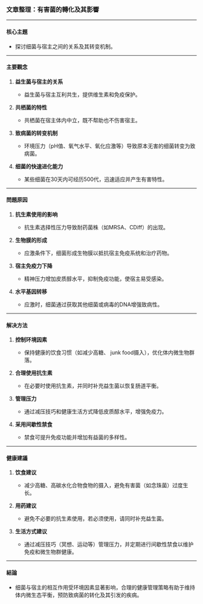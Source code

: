 ### 文章整理：有害菌的轉化及其影響

---

#### 核心主題  
- 探讨细菌与宿主之间的关系及其转变机制。

---

#### 主要觀念  
1. **益生菌与宿主的关系**  
   - 益生菌与宿主互利共生，提供维生素和免疫保护。  

2. **共栖菌的特性**  
   - 共栖菌在宿主体内中立，既不帮助也不伤害宿主。  

3. **致病菌的转变机制**  
   - 环境压力（pH值、氧气水平、氧化应激等）导致原本无害的细菌转变为致病菌。  

4. **细菌的快速进化能力**  
   - 某些细菌在30天内可经历500代，迅速适应并产生有害特性。  

---

#### 問題原因  
1. **抗生素使用的影响**  
   - 抗生素选择性压力导致耐药菌株（如MRSA、CDiff）的出现。  

2. **生物膜的形成**  
   - 应激条件下，细菌形成生物膜以抵抗宿主免疫系统和治疗药物。  

3. **宿主免疫力下降**  
   - 精神压力增加皮质醇水平，抑制免疫功能，使宿主易受感染。  

4. **水平基因转移**  
   - 应激时，细菌通过获取其他细菌或病毒的DNA增强致病性。  

---

#### 解决方法  
1. **控制环境因素**  
   - 保持健康的饮食习惯（如减少高糖、 junk food摄入），优化体内微生物群落。  

2. **合理使用抗生素**  
   - 在必要时使用抗生素，并同时补充益生菌以恢复肠道平衡。  

3. **管理压力**  
   - 通过减压技巧和健康生活方式降低皮质醇水平，增强免疫力。  

4. **采用间歇性禁食**  
   - 禁食可提升免疫功能并增加有益菌的多样性。  

---

#### 健康建議  
1. **饮食建议**  
   - 减少高糖、高碳水化合物食物的摄入，避免有害菌（如念珠菌）过度生长。  

2. **用药建议**  
   - 避免不必要的抗生素使用，若必须使用，请同时补充益生菌。  

3. **生活方式建议**  
   - 通过减压技巧（冥想、运动等）管理压力，并定期进行间歇性禁食以维护免疫和微生物群健康。  

---

#### 結論  
- 细菌与宿主的相互作用受环境因素显著影响，合理的健康管理策略有助于维持体内微生态平衡，预防致病菌的转化及其引发的疾病。